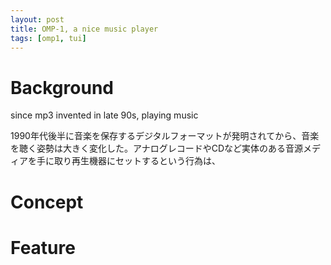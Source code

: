 ```yaml
---
layout: post
title: OMP-1, a nice music player
tags: [omp1, tui]
---
```


# Background
since mp3 invented in late 90s, playing music

1990年代後半に音楽を保存するデジタルフォーマットが発明されてから、音楽を聴く姿勢は大きく変化した。アナログレコードやCDなど実体のある音源メディアを手に取り再生機器にセットするという行為は、
# Concept

# Feature